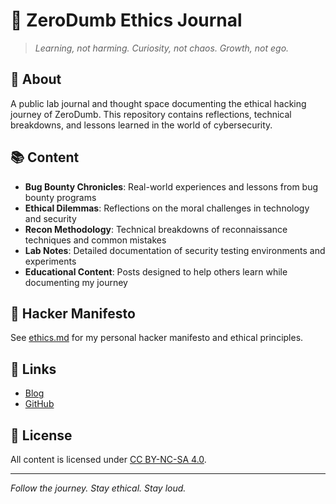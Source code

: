 # 🧠 ZeroDumb Ethics Journal

> *Learning, not harming. Curiosity, not chaos. Growth, not ego.*

## 🎯 About

A public lab journal and thought space documenting the ethical hacking journey of ZeroDumb. This repository contains reflections, technical breakdowns, and lessons learned in the world of cybersecurity.

## 📚 Content

- **Bug Bounty Chronicles**: Real-world experiences and lessons from bug bounty programs
- **Ethical Dilemmas**: Reflections on the moral challenges in technology and security
- **Recon Methodology**: Technical breakdowns of reconnaissance techniques and common mistakes
- **Lab Notes**: Detailed documentation of security testing environments and experiments
- **Educational Content**: Posts designed to help others learn while documenting my journey

## 🧭 Hacker Manifesto

See [ethics.md](ethics.astro) for my personal hacker manifesto and ethical principles.

## 🔗 Links

- [Blog](https://zerodumb.dev)
- [GitHub](https://github.com/ZeroDumb)

## 📜 License

All content is licensed under [CC BY-NC-SA 4.0](https://creativecommons.org/licenses/by-nc-sa/4.0/).

---

*Follow the journey. Stay ethical. Stay loud.*
